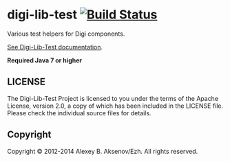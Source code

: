 digi-lib-test [![Build Status](https://travis-ci.org/ezh/digi-lib-test.png?branch=master)](https://travis-ci.org/ezh/digi-lib-test)
=============

Various test helpers for Digi components.

[See Digi-Lib-Test documentation](http://ezh.github.io/digi-lib-test/).

__Required Java 7 or higher__

LICENSE
-------

The Digi-Lib-Test Project is licensed to you under the terms of
the Apache License, version 2.0, a copy of which has been
included in the LICENSE file.
Please check the individual source files for details.

Copyright
---------

Copyright © 2012-2014 Alexey B. Aksenov/Ezh. All rights reserved.
